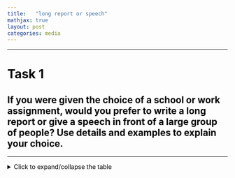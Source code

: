 ```yaml
---
title:   "long report or speech" 
mathjax: true
layout: post
categories: media
---
```


---

# Task 1 
## If you were given the choice of a school or work assignment, would you prefer to write a long report or give a speech in front of a large group of people? Use details and examples to explain your choice.
---

<details>
<summary>Click to expand/collapse the table</summary>

<html><head><style>body {
   color: black;
}
</style></head><body><table>
<thead>
<tr>
<th>Student's name</th>
<th>Language Use</th>
<th>Topic Development</th>
<th>Overall Score</th>
<th>Original Text</th>
<th>Revised Text</th>
</tr>
</thead>
<tbody>
<tr>
<td>Mason</td>
<td>2.0</td>
<td>2.0</td>
<td>2.0</td>
<td>A little bit myself, I think I prefer to give a speech in front of a large group of people because I think write a long report is a waste of time and also my my grammar is not really good, so there must have so many grammar mistakes and because and if If I have a speech in front of large groups so I can have more time I guess I can learn more other things about this major whatever what so I think I must give a speech</td>
<td>Personally, I prefer giving a speech in front of a large group of people rather than writing a long report. I find writing a lengthy report to be time-consuming, especially since my grammar skills are not very strong, leading to potential mistakes. Additionally, presenting a speech allows me more opportunities to learn about my field of study and engage with others, so I believe giving a speech is the better choice for me.</td>
</tr>
<tr>
<td>Flora</td>
<td>2.5</td>
<td>3.5</td>
<td>3.0</td>
<td>Well, if I'm given the choice of a school or work assignment, I would prefer to giving the speech in front of a large group of people because if I give the speech in front of a large group of people, maybe I can become more confident and this can help me to develop the speaking skills. For example, I have a friend, she used to be really shy and she even not dare to speak to the strangers, so she tried to give speech in front of people, then she gradually become more confident and now her speaking skill has improved a lot.</td>
<td>Well, if I were given the choice between a school or work assignment, I would prefer giving a speech in front of a large group of people. I believe that by doing so, I can become more confident and improve my speaking skills. For instance, I have a friend who was extremely shy and hesitated to speak to strangers. However, she decided to give speeches in front of people, which gradually boosted her confidence and significantly enhanced her speaking abilities.</td>
</tr>
<tr>
<td>Michael</td>
<td>2.5</td>
<td>3.5</td>
<td>3.0</td>
<td>I prefer to write a long report because if I write a long report, Isabel can make more mistakes and to check them. But if I give a speech in front of a large group of people, I normally can't make a mistake. I just can't be the one. So if I write a long report, I can be more prepared and it will make others clearly understand what I mean. It also saves time and it's easier than the speech in front of a large group of people.</td>
<td>I prefer writing a long report because it allows me to review and correct any mistakes. When giving a speech in front of a large group, there's more pressure to not make mistakes. By writing a report, I can better prepare and ensure that others understand my ideas clearly. Additionally, it saves time and is less daunting than speaking in front of a large audience.</td>
</tr>
<tr>
<td>Joyce</td>
<td>2.5</td>
<td>3.5</td>
<td>3.0</td>
<td>I prefer to write a long report. First of all, for me, giving a speech in front of a large group of people is too nervous. Like, I will feel very nervous and maybe I will forget a lot of details or good ideas about my speech. But for writing a long report, I can check the details again and again. And also, I can add some good ideas about the report even I didn't come up with the first time.</td>
<td>I would prefer to write a long report. Firstly, speaking in front of a large group makes me very nervous. I worry that I might forget important details or ideas during the speech. However, when writing a long report, I have the opportunity to review and revise the content multiple times. Additionally, I can incorporate new ideas into the report, even if they didn't initially occur to me.</td>
</tr>
<tr>
<td>Camilia</td>
<td>2.5</td>
<td>3.5</td>
<td>3.0</td>
<td>to write a long report about that because first if we write it down and we can have more time to think about it and also we can have deeper expression about that and second we can have a review about our what we wrote before and also we can have more communicate about while we work about this assignment so according to that we can know that if we have a speech we will not have a this kind of ability to repeat what we learned or what we worry about so i prefer to choose a long report</td>
<td>I would prefer to write a long report because when we write things down, we have more time to think and express our ideas deeply. Additionally, we can review our work and communicate more effectively with others. This allows us to reinforce our learning and understanding compared to giving a speech where we may not have the opportunity to repeat or elaborate on our thoughts. So, my choice would be to write a long report.</td>
</tr>
<tr>
<td>Zao</td>
<td>2.5</td>
<td>3.5</td>
<td>3.0</td>
<td>I prefer to write a long report because I have a few reasons for it. First of all, if you want to give a speech in front of a large group, you also need to write long essays and you need to prepare to give a presentation for people. But if you only need to write a long report, you don't need to think about this. What's more, giving a speech to a large group of people is very embarrassing. I don't have the courage to do that, so I think I will choose to write a long report.</td>
<td>I prefer writing a long report for a few reasons. Firstly, when giving a speech to a large group, one must also write lengthy essays and prepare a presentation. However, with just a long report, there is less stress. Additionally, speaking in front of a large audience can be quite daunting and embarrassing. Personally, I lack the courage for such a task, so I would opt for writing a detailed report instead.</td>
</tr>
<tr>
<td>Mike</td>
<td>2.5</td>
<td>3.5</td>
<td>3.0</td>
<td>In my view, I prefer to write a long report in order to show the school's assignment situation for two reasons. Firstly, I think the long report shows more information about the worknet division because the long report with a lot of words can contain many information about one case and it shows overall aspects of the problem. Also, I think the report is more formula compared with the speech.</td>
<td>Personally, I would choose to write a long report for a school assignment. I believe that a detailed report provides a comprehensive overview of the topic. It allows for a thorough analysis of the issue at hand and presents a more structured and in-depth examination compared to a speech in front of a large audience.</td>
</tr>
<tr>
<td>Eric</td>
<td>2.5</td>
<td>3.0</td>
<td>2.75</td>
<td>I will prefer give a speech in front of a large group of people. The first reason is if you're in a large group of people, you can learn more details about the work assignment, so you can learn others' ideas and provide yourself thinking. And the second reason is if you give a speech in front of a large group of people, you can find some wrong things in your ideas, and you can change it to get a better goal for your work.</td>
<td>I would prefer to give a speech in front of a large group of people. The main reason is that being in a large group allows for more insight into the work assignment, enabling you to gather different perspectives and enhance your own thinking. Additionally, presenting a speech to a large audience helps identify any flaws in your ideas, allowing you to make necessary adjustments to achieve better outcomes in your work.</td>
</tr>
<tr>
<td>Meredith</td>
<td>2.5</td>
<td>2.5</td>
<td>2.5</td>
<td>I would prefer to write a long report of the schoolwork assignment. First, sometimes people will feel stressful to face a lot of people and to do the speech. And also, sometimes your logic will be disturbed by others' ideas. And also, that will be more clean with your mind when you just write a long report because it can do by yourself and you can manage your time of your writing and thinking.</td>
<td>I would prefer to choose writing a long report for a school or work assignment. Firstly, giving a speech in front of a large group of people can be stressful and may disrupt your logical thinking due to others' ideas. Additionally, writing a report allows for a clearer mind as you can work independently and manage your time effectively for both writing and thinking.</td>
</tr>
<tr>
<td>George</td>
<td>2.5</td>
<td>2.5</td>
<td>2.5</td>
<td>In my opinion, I like to write a long report because I think writing a long report can have a great preparation for the project and can give the entire things that the students prepare. Second, writing a long report can prove that the students do a good job, but if students give a speech, they can use a short time to prepare.</td>
<td>Personally, I prefer writing a long report. I believe that writing a comprehensive report allows for thorough preparation for the project and ensures that all necessary information is included. Additionally, a well-written report can demonstrate the student's effort and dedication. On the other hand, giving a speech may require less preparation time, but it may not provide as much depth and detail as a written report.</td>
</tr>
<tr>
<td>Richard</td>
<td>2.5</td>
<td>3.5</td>
<td>3.0</td>
<td>I prefer to write a long report to the school, although the speech in front of a large group can make them emotional, moved, but in the long run, in the long time to write a report can let me detect more specifically to make sure there's no mistakes. And secondly, to those people who are shy like me, they are not good at giving a speech to the public, so it is a safe way to express our opinion.</td>
<td>I prefer writing a long report for school. Although giving a speech in front of a large group can be emotional and moving, in the long run, writing a report allows for more specific detection of mistakes. Additionally, for individuals who are shy like myself, giving a speech in public may not be their strong suit, making writing a report a safer way to express our opinions.</td>
</tr>
<tr>
<td>Karl</td>
<td>2.5</td>
<td>3.5</td>
<td>3.0</td>
<td>I prefer to write long reports than give a speech in front of a large group of people. The first reason is that giving a speech also takes a long time to prepare, and you must try your best to avoid some situations that happen that affect badly. But writing a long report can give you time to revise your report and deal with your problems. So from time and dealing problems, I choose to write long reports.</td>
<td>I prefer writing long reports over giving a speech in front of a large group of people. One reason is that preparing for a speech takes a considerable amount of time, and you must make an effort to avoid situations that can negatively impact your presentation. On the other hand, writing a long report allows you the opportunity to revise and address any issues that may arise. Considering time management and problem-solving, I opt for writing long reports.</td>
</tr>
<tr>
<td>Joe</td>
<td>2.5</td>
<td>2.0</td>
<td>2.25</td>
<td>to write a long report rather than give speeches in front of a large group of people. First, if I try to write a long report, so I can't write everything I want and consider it carefully, instead of give a speech in front of a large group of people. For example, when I give speeches in front of a large group of people, I will feel nervous and I will forget some words and I won't say everything I want to say than give a report.</td>
<td>I would prefer to write a long report rather than give speeches in front of a large group of people. If I write a long report, I can carefully consider everything I want to say. For instance, when I give speeches in front of a large group of people, I feel nervous and tend to forget some words, which prevents me from expressing all my thoughts effectively.</td>
</tr>
<tr>
<td>Kevin</td>
<td>2.5</td>
<td>2.5</td>
<td>2.5</td>
<td>I prefer to give a speech in front of a large group of people. First, if you give a speech, you need to first write a long report. You can both write a report and give a speech. This is the first reason. The second is, if you give a speech in front of a large group of people, you can practice your speaking and practice you to speak in front of these people and not be shy. So that's why I choose to give a speech.</td>
<td>I would prefer to give a speech in front of a large group of people. Firstly, when giving a speech, it is necessary to prepare a detailed report beforehand. This allows for the opportunity to both write a report and deliver a speech. Secondly, presenting in front of a large audience provides a chance to enhance public speaking skills and overcome any shyness. Therefore, I opt for giving a speech.</td>
</tr>
<tr>
<td>Lauren</td>
<td>2.5</td>
<td>2.5</td>
<td>2.5</td>
<td>I prefer to give a speech in front of a larger group of people because, for the first reason, I think giving a speech in front of a large group of people can exercise myself and also it can improve myself a lot. It can improve my speaking and also the confidence. And another reason why I give a speech in front of a large group of people is because I think this way can promote the relationship between my friend and me. My friend will be proud of me and also our relationship will become better.</td>
<td>I prefer giving a speech in front of a larger group of people because, firstly, I believe that doing so can help me develop and enhance my speaking skills and boost my confidence. Additionally, I feel that delivering a speech in front of a large audience can strengthen the bond between my friends and me. They would feel proud of me, and our relationship would improve as a result.</td>
</tr>
<tr>
<td>Andy</td>
<td>2.5</td>
<td>3.0</td>
<td>2.75</td>
<td>So, I would prefer to give a speech in front of a large group of people, because for myself, I think I'm more good at giving a speech, because I'm outgoing, so my speech is not really bad. Instead of that, my writing is quite bad, so I will choose to give a speech. And the second reason is that if you need to write a long report to the people, I think if you write something, you will consider more than speaking, because speaking, you just need to speak, but if you're writing, you have so many resources, and think about the grammar, so that's all.</td>
<td>I would prefer to give a speech in front of a large group of people. I believe I am better at speaking because I am outgoing, so my speeches are usually well-received. On the other hand, my writing skills are not as strong, so I tend to struggle with long reports. Additionally, when you speak, you can express your ideas more freely without worrying too much about grammar or structure, unlike when you write where you have to consider various factors like grammar and resources.</td>
</tr>
<tr>
<td>Jenny</td>
<td>2.5</td>
<td>3.5</td>
<td>3.0</td>
<td>If I were given a choice of a school work or work assignment, I prefer to give a speech in front of a large group of people. Here's my reason. That's because I think my spoken English is greater than writing a long report because my vocabulary of the specific words that are locked. So I think if I am brave enough and I have confidence to speak in front of a large group of people, I will certainly choose to give a speech in front of a large group of people. That will also increase my spoken English.</td>
<td>If I had to choose between a school or work assignment, I would prefer to give a speech in front of a large group of people. The reason for this is that I believe my spoken English is stronger than my writing skills, as I have a more extensive vocabulary when speaking. Therefore, if I feel confident and courageous enough to address a large audience, I would definitely opt to deliver a speech. This experience would also help me improve my spoken English skills even further.</td>
</tr>
<tr>
<td>Keven</td>
<td>2.5</td>
<td>2.5</td>
<td>2.5</td>
<td>If I were given the choice of a school or work assignment compared with write a long report, I prefer to give a speech in front of a large group of people. The reasons are as follows. Firstly, if I give a speech in front of a large group of people, I can express myself greatly because via my speech more people can know more about me and I can become more popular via this speech and can show my personifications.</td>
<td>If given the option between a school or work assignment, I would prefer to give a speech in front of a large group of people rather than writing a long report. There are several reasons for this preference. Firstly, giving a speech allows me to express myself effectively, as it enables more people to get to know me better. Additionally, I can increase my popularity through the speech and showcase my personality.</td>
</tr>
<tr>
<td>Isaiah</td>
<td>2.5</td>
<td>2.5</td>
<td>2.5</td>
<td>Well, I prefer to write a long report. I have two reasons. First of all, I think a long report can let me know more about or realize the main idea of the school or work assignment. I can know more details. Second is I can practice the writing skills.</td>
<td>I would prefer to write a long report. I have two reasons for this preference. Firstly, I believe that a lengthy report allows me to gain a deeper understanding of the main idea behind the school or work assignment, as it provides more detailed information. Secondly, it also gives me the opportunity to enhance my writing skills through practice.</td>
</tr>
<tr>
<td>Raymond</td>
<td>2.5</td>
<td>2.0</td>
<td>2.25</td>
<td>I would prefer to write a long report because sometimes I'm afraid to show myself when there is many people under the site, so I will choose to work in the back side of the group. And also I have some advantages in writing, such as I can write many different ideas from other groups and create some ideas.</td>
<td>I would prefer to write a long report because I sometimes feel nervous when speaking in front of a large group of people. I prefer working behind the scenes. Additionally, I have an advantage in writing as I can incorporate various ideas from different sources and create new concepts.</td>
</tr>
<tr>
<td>August</td>
<td>2.0</td>
<td>2.5</td>
<td>2.25</td>
<td>I prefer to give a speech in front of a large group of people. There are two reasons to support my opinion. The first reason is you can make yourself feel more confident when you give a speech instead of write a long report at home and you did nothing about your personality. You only write. And the second reason is most of them can make you know more analogy but at the same time when you give a speech you can get the confidence and at the time you can get a more clear structure.</td>
<td>I prefer giving a speech in front of a large group of people. There are two reasons to support my opinion. Firstly, giving a speech can boost your confidence compared to simply writing a report at home where you don't actively engage. Secondly, presenting in front of an audience allows for more interaction and the opportunity to improve your communication skills, leading to a clearer and more structured presentation.</td>
</tr>
<tr>
<td>Selina</td>
<td>2.0</td>
<td>2.0</td>
<td>2.0</td>
<td>Well, for me, I prefer to write a long report for reasons that I think a long report can avoid me to get nervous and if I give a speech in front of a large group, maybe my opinion will change quickly and so I want to suggest my opinion in the report.</td>
<td>Personally, I would choose to write a long report over giving a speech in front of a large group. I believe that writing a report helps me avoid feeling nervous, and it allows me to express my opinion more effectively without the pressure of changing my thoughts quickly during a speech.</td>
</tr>
</tbody>
</table>
</body></html>


</details>
